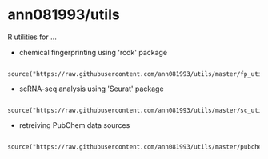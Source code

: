 # ann081993/utils
R utilities for ...

- chemical fingerprinting using 'rcdk' package
```
  source("https://raw.githubusercontent.com/ann081993/utils/master/fp_util_src.R")
```

- scRNA-seq analysis using 'Seurat' package
```
  source("https://raw.githubusercontent.com/ann081993/utils/master/sc_util.R")
```


- retreiving PubChem data sources
```
  source("https://raw.githubusercontent.com/ann081993/utils/master/pubchem_util.R")
```

